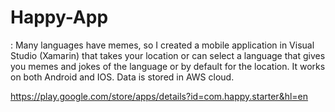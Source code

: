 # Happy-App

: Many languages have memes, so I created a mobile application in Visual Studio (Xamarin) that takes your location or can select a language that gives you memes and jokes of the language or by default for the location. It works on both Android and IOS. Data is stored in AWS cloud.

https://play.google.com/store/apps/details?id=com.happy.starter&hl=en
